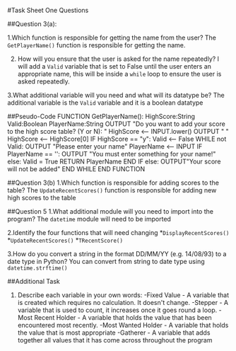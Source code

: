 #Task Sheet One Questions

##Question 3(a):

1.Which function is responsible for getting the name from the user?
The `GetPlayerName()` function is responsible for getting the name.

2. How will you ensure that the user is asked for the name repeatedly?
I will add a `Valid` variable that is set to False until the user enters an appropriate name, this will be 
inside a `while` loop to ensure the user is asked repeatedly.

3.What additional variable will you need and what will its datatype be?
The additional variable is the `Valid` variable and it is a boolean datatype

##Pseudo-Code
	FUNCTION GetPlayerName():
		HighScore:String
		Valid:Boolean
		PlayerName:String
		OUTPUT "Do you want to add your score to the high score table? (Y or N): "
		HighScore <-- INPUT.lower()
		OUTPUT " "
		HighScore <-- HighScore[0]
		IF HighScore == "y":
			Valid <-- False
			WHILE not Valid:
				OUTPUT "Please enter your name"
				PlayerName <-- INPUT
				IF PlayerName == '':
					OUTPUT "You must enter something for your name!"
			else:
				Valid = True
				RETURN PlayerName
			END IF
		else:
			OUTPUT"Your score will not be added"
			END WHILE
	END FUNCTION

##Question 3(b)
1.Which function is responsible for adding scores to the table?
The `UpdateRecentScores()` function is responsible for adding new high scores to the table

##Question 5
1.What additional module will you need to import into the program?
The `datetime` module will need to be imported

2.Identify the four functions that will need changing
*`DisplayRecentScores()`
*`UpdateRecentScores()`
*`TRecentScore()`


3.How do you convert a string in the format DD/MM/YY (e.g. 14/08/93) to a date type in Python?
You can convert from string to date type using `datetime.strftime()` 

##Additional Task
1. Describe each variable in your own words:
	-Fixed Value - A variable that is created which requires no calculation. It doesn't change.
	-Stepper - A variable that is used to count, it increases once it goes round a loop.
	-Most Recent Holder - A variable that holds the value that has been encountered most recently.
	-Most Wanted Holder - A variable that holds the value that is most appropriate
	-Gatherer - A variable that adds together all values that it has come across throughout the program
	
	

